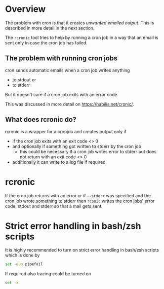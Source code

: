# Overview

The problem with cron is that it creates _unwanted emailed output_. This is described in 
more detail in the next section.

The `rcronic` tool tries to help by running a cron job in a way that an email is sent 
only in case the cron job has failed.



## The problem with running cron jobs

cron sends automatic emails when a cron job writes anything 

- to stdout or
- to stderr

But it doesn't care if a cron job exits with an error code.

This was discussed in more detail on https://habilis.net/cronic/.

## What does rcronic do?

rcronic is a wrapper for a cronjob and creates output only if

- if the cron job exits with an exit code <> 0
- and optionally if something got written to stderr by the cron job
    - this could be necessary if a cron job writes error to stderr but does not return
      with an exit code <> 0
- additionally it can write to a log file if required

# rcronic

If the cron job returns with an error or if `--stderr` was specified and the cron job wrote something to stderr 
then `rconic` writes the cron jobs' error code, stdout and stderr so that a mail gets sent.

# Strict error handling in bash/zsh scripts

It is highly recommended to turn on strict error handling in bash/zsh scripts which is done by

```sh
set -euo pipefail
```

If required also tracing could be turned on

```sh
set -x
```










